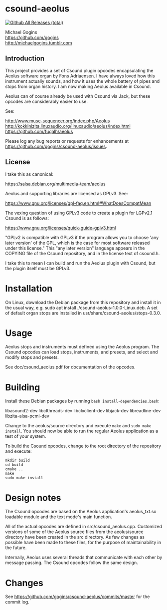 # csound-aeolus

[![Github All Releases (total)](https://img.shields.io/github/downloads/gogins/csound-aeolus/total.svg)]()


Michael Gogins<br>
https://github.com/gogins<br>
http://michaelgogins.tumblr.com

## Introduction

This project provides a set of Csound plugin opcodes encapsulating the 
Aeolus software organ by Fons Adriaensen. I have always loved how this 
instrument actually sounds, and how it uses the whole battery of pipes and 
stops from organ history. I am now making Aeolus available in Csound.

Aeolus can of course already be used with Csound via Jack, but these 
opcodes are considerably easier to use.

See:

http://www.muse-sequencer.org/index.php/Aeolus
http://kokkinizita.linuxaudio.org/linuxaudio/aeolus/index.html
https://github.com/fugalh/aeolus

Please log any bug reports or requests for enhancements at 
https://github.com/gogins/csound-aeolus/issues.

## License

I take this as canonical:

https://salsa.debian.org/multimedia-team/aeolus

Aeolus and supporting libraries are licensed as GPLv3. See:

https://www.gnu.org/licenses/gpl-faq.en.html#WhatDoesCompatMean

The vexing question of using GPLv3 code to create a plugin for LGPv2.1 Csound 
is as follows:

https://www.gnu.org/licenses/quick-guide-gplv3.html

"GPLv2 is compatible with GPLv3 if the program allows you to choose 'any later 
version' of the GPL, which is the case for most software released under this 
license." This "any later version" language appears in the COPYING file of the 
Csound repository, and in the license text of csound.h.

I take this to mean I can build and run the Aeolus plugin with Csound, but the 
plugin itself must be GPLv3. 

# Installation

On Linux, download the Debian package from this repository and install it in 
the usual way, e.g. sudo apt install ./csound-aeolus-1.0.0-Linux.deb. A 
set of default organ stops are installed in usr/share/csound-aeolus/stops-0.3.0.

# Usage

Aeolus stops and instruments must defined using the Aeolus program. The Csound 
opcodes can load stops, instruments, and presets, and select and modify stops 
and presets.

See doc/csound_aeolus.pdf for documentation of the opcodes.

# Building

Install these Debian packages by running `bash install-dependencies.bash`:

libasound2-dev
libclthreads-dev
libclxclient-dev
libjack-dev
libreadline-dev
libzita-alsa-pcmi-dev

Change to the aeolus/source directory and execute `make` and `sudo make 
install`. You should now be able to run the regular Aeolus application as a 
test of your system.

To build the Csound opcodes, change to the root directory of the repository
and execute:
```
mkdir build
cd build
cmake ..
make
sudo make install
```

# Design notes

The Csound opcodes are based on the Aeolus application's aeolus_txt.so
loadable module and the text mode's main function.

All of the actual opcodes are defined in src/csound_aeolus.cpp.
Customized versions of some of the Aeolus source files from the 
aeolus/source directory have been created in the src directory. As few 
changes as possible have been made to these files, for the purpose of 
maintainability in the future.

Internally, Aeolus uses several threads that communicate with each other by 
message passing. The Csound opcodes follow the same design.

# Changes

See https://github.com/gogins/csound-aeolus/commits/master for the commit log.





